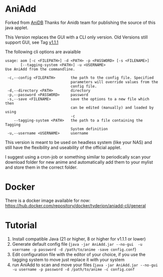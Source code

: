 # AniAdd

Forked from [AniDB](https://github.com/svn2github/AniDB)
Thanks for Anidb team for publishing the source of this java applet.

This Version replaces the GUI with a CLI only version.
Old Versions still support GUI, see Tag [v1.1.1](https://github.com/Tyderion/AniDb-AniAdd-CLI/releases/tag/1.1.1)

The following cli options are avaialble
```
usage: aom [-c <FILEPATH>] -d <PATH> -p <PASSWORD> [-s <FILENAME>]
       [--tagging-system <PATH>] -u <USERNAME>
Use AniAdd from the commandline.

 -c,--config <FILEPATH>       the path to the config file. Specified
                              parameters will override values from the
                              config file.
 -d,--directory <PATH>        directory
 -p,--password <PASSWORD>     password
 -s,--save <FILENAME>         save the options to a new file which then
                              can be edited (manually) and loaded by using
                              -c
    --tagging-system <PATH>   the path to a file containing the Tagging
                              System definition
 -u,--username <USERNAME>     username
```


This version is meant to be used on headless system (like your NAS) and still have the flexibility and useability of the official applet.

I suggest using a cron-job or something similar to periodically scan your download folder for new anime and automatically add them to your mylist and store them in the correct folder.

# Docker

There is a docker image available for now: https://hub.docker.com/repository/docker/tyderion/aniadd-cli/general

# Tutorial
1. Install compatible Java (21 or higher, 8 or higher for v1.1.1 or lower)
2. Generate default config file (`java -jar AniAdd.jar --no-gui  -u username -p password -d /path/to/anime -save config.conf`)
3. Edit configuration file with the editor of your choice, if you use the tagging system to move just replace it with your system
4. run AniAdd to scan and move your files (`java -jar AniAdd.jar --no-gui  -u username -p password -d /path/to/anime -c config.conf`

